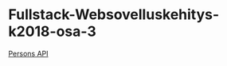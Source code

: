 # Fullstack-Websovelluskehitys-k2018-osa-3


[Persons API](https://still-shelf-34438.herokuapp.com/api/persons)